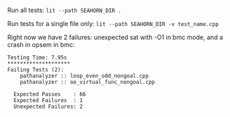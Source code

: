 Run all tests:
`lit --path SEAHORN_DIR .`

Run tests for a single file only:
`lit --path SEAHORN_DIR -v test_name.cpp`

Right now we have 2 failures: unexpected sat with -O1 in bmc mode, and a crash in opsem in bmc:
```
Testing Time: 7.95s
********************
Failing Tests (2):
    pathanalyzer :: loop_even_odd_nongoal.cpp
    pathanalyzer :: oo_virtual_func_nongoal.cpp

  Expected Passes    : 66
  Expected Failures  : 1
  Unexpected Failures: 2
```

